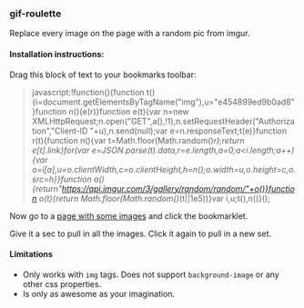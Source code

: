 ### gif-roulette

Replace every image on the page with a random pic from imgur.

#### Installation instructions:

Drag this block of text to your bookmarks toolbar:

> javascript:!function(){function t(){i=document.getElementsByTagName("img"),u="e454899ed9b0ad8"}function n(){e(r)}function e(t){var n=new XMLHttpRequest;n.open("GET",a(),!1),n.setRequestHeader("Authorization","Client-ID "+u),n.send(null);var e=n.responseText;t(e)}function r(t){function n(){var t=Math.floor(Math.random()*r);return e[t].link}for(var e=JSON.parse(t).data,r=e.length,a=0;a<i.length;a++){var o=i[a],u=o.clientWidth,c=o.clientHeight,h=n();o.width=u,o.height=c,o.src=h}}function a(){return"https://api.imgur.com/3/gallery/random/random/"+o()}function o(t){return Math.floor(Math.random()*(t||1e5))}var i,u;t(),n()}();

Now go to a [page with some images](http://www.google.com/images?q=mola+mola) and click the bookmarklet.

Give it a sec to pull in all the images. Click it again to pull in a new set.

#### Limitations

- Only works with `img` tags. Does not support `background-image` or any other css properties.
- Is only as awesome as your imagination.
